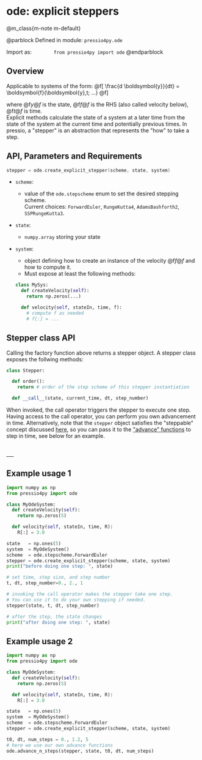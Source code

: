 
# ode: explicit steppers


@m_class{m-note m-default}

@parblock
Defined in module: `pressio4py.ode`

Import as: &emsp; &emsp; &emsp; `from pressio4py import ode`
@endparblock


## Overview

Applicable to systems of the form:
@f[
\frac{d \boldsymbol{y}}{dt} =
\boldsymbol{f}(\boldsymbol{y},t; ...)
@f]

where @f$y@f$ is the state, @f$f@f$ is the RHS (also called velocity below), @f$t@f$ is time.<br/>
Explicit methods calculate the state of a system at a later time
from the state of the system at the current time and potentially previous times.
In pressio, a "stepper" is an abstraction that represents the "how" to take a step.


## API, Parameters and Requirements

```cpp
stepper = ode.create_explicit_stepper(scheme, state, system)
```

- `scheme`:
  - value of the `ode.stepscheme` enum to set the desired stepping scheme.<br/>
  Current choices: `ForwardEuler`, `RungeKutta4`, `AdamsBashforth2`, `SSPRungeKutta3`.

- `state`:
  - `numpy.array` storing your state

- `system`:
  - object defining how to create an instance of the velocity @f$f@f$ and how to compute it.<br/>
  - Must expose at least the following methods:
  ```py
  class MySys:
	def createVelocity(self):
	  return np.zeros(...)

	def velocity(self, stateIn, time, f):
	  # compute f as needed
	  # f[:] = ...
  ```

## Stepper class API

Calling the factory function above returns a stepper object.
A stepper class exposes the follwing methods:

```py
class Stepper:

  def order():
    return # order of the step scheme of this stepper instantiation

  def __call__(state, current_time, dt, step_number)
```

When invoked, the call operator triggers the stepper to execute one step.
Having access to the call operator, you can perform you own advancement in time.
Alternatively, note that the `stepper` object satisfies the "steppable"
concept discussed [here](md_pages_components_ode_advance.html),
so you can pass it to the ["advance" functions](md_pages_components_ode_advance.html)
to step in time, see below for an example.

<br/>
___
<br/>

## Example usage 1

```py
import numpy as np
from pressio4py import ode

class MyOdeSystem:
  def createVelocity(self):
    return np.zeros(5)

  def velocity(self, stateIn, time, R):
    R[:] = 3.0

state   = np.ones(5)
system  = MyOdeSystem()
scheme  = ode.stepscheme.ForwardEuler
stepper = ode.create_explicit_stepper(scheme, state, system)
print("before doing one step: ", state)

# set time, step size, and step number
t, dt, step_number=0., 2., 1

# invoking the call operator makes the stepper take one step.
# You can use it to do your own stepping if needed.
stepper(state, t, dt, step_number)

# after the step, the state changes
print("after doing one step: ", state)
```

## Example usage 2

```py
import numpy as np
from pressio4py import ode

class MyOdeSystem:
  def createVelocity(self):
    return np.zeros(5)

  def velocity(self, stateIn, time, R):
    R[:] = 3.0

state   = np.ones(5)
system  = MyOdeSystem()
scheme  = ode.stepscheme.ForwardEuler
stepper = ode.create_explicit_stepper(scheme, state, system)

t0, dt, num_steps = 0., 1.2, 5
# here we use our own advance functions
ode.advance_n_steps(stepper, state, t0, dt, num_steps)
```
